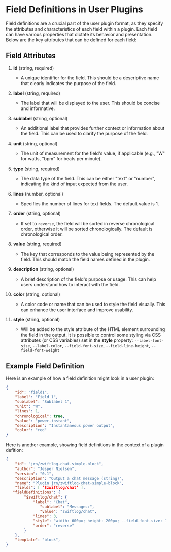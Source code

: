 # Field Definitions in User Plugins

Field definitions are a crucial part of the user plugin format, as they specify the attributes and characteristics of each field within a plugin. Each field can have various properties that dictate its behavior and presentation. Below are the key attributes that can be defined for each field:

## Field Attributes

1. **id** (string, required)
   - A unique identifier for the field. This should be a descriptive name that clearly indicates the purpose of the field.

2. **label** (string, required)
   - The label that will be displayed to the user. This should be concise and informative.

3. **sublabel** (string, optional)
   - An additional label that provides further context or information about the field. This can be used to clarify the purpose of the field.

4. **unit** (string, optional)
   - The unit of measurement for the field's value, if applicable (e.g., "W" for watts, "bpm" for beats per minute).

5. **type** (string, required)
   - The data type of the field. This can be either "text" or "number", indicating the kind of input expected from the user.

6. **lines** (number, optional)
   - Specifies the number of lines for text fields. The default value is 1.

7. **order** (string, optional)
   - If set to `reverse`, the field will be sorted in reverse chronological order, otherwise it will be sorted chronologically. The default is chronological order.

8. **value** (string, required)
   - The key that corresponds to the value being represented by the field. This should match the field names defined in the plugin.

9. **description** (string, optional)
   - A brief description of the field's purpose or usage. This can help users understand how to interact with the field.

10. **color** (string, optional)
    - A color code or name that can be used to style the field visually. This can enhance the user interface and improve usability.

11. **style** (string, optional)
    - Will be added to the style attribute of the HTML element surrounding the field in the output. It is possible to control some styling via CSS attributes (or CSS variables) set in the **style** property: `--label-font-size`, `--label-color`, `--field-font-size`, `--field-line-height`, `--field-font-weight`

## Example Field Definition

Here is an example of how a field definition might look in a user plugin:

```json
{
    "id": "field1",
    "label": "Field 1",
    "sublabel": "Sublabel 1",
    "unit": "W",
    "lines": 1,
    "chronological": true,
    "value": "power-instant",
    "description": "Instantaneous power output",
    "color": "red"
}
```

Here is another example, showing field definitions in the context of a plugin defition:

```json
{
	"id": "jrn/zwiftlog-chat-simple-block",
	"author": "Jesper Nielsen",
	"version": "0.1",
	"description": "Output a chat message (string)",
	"name": "Plugin jrn/zwiftlog-chat-simple-block",
	"fields": [ '$zwiftlog/chat' ],
   "fieldDefinitions": {
        "$zwiftlog/chat": {
            "label": "Chat",
			   "sublabel": "Messages:",
			   "value": "zwiftlog/chat",
            "lines": 3,
            "style": "width: 600px; height: 200px; --field-font-size: 10px; --field-line-height: 12px; --field-font-weight: normal;",
            "order": "reverse"
        }
    },
    "template": "block",
}
```

